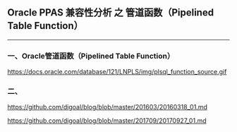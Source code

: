 ## Oracle PPAS 兼容性分析 之 管道函数（Pipelined Table Function）
---

### 一、Oracle管道函数（Pipelined Table Function）
https://docs.oracle.com/database/121/LNPLS/img/plsql_function_source.gif


### 二、


https://github.com/digoal/blog/blob/master/201603/20160318_01.md

https://github.com/digoal/blog/blob/master/201709/20170927_01.md
